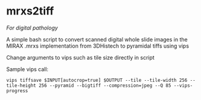 # mrxs2tiff

_For digital pathology_

A simple bash script to convert scanned digital whole slide images in the MIRAX .mrxs implementation from 3DHistech to pyramidal tiffs using vips

Change arguments to vips such as tile size directly in script 

Sample vips call:

    vips tiffsave $INPUT[autocrop=true] $OUTPUT --tile --tile-width 256 --tile-height 256 --pyramid --bigtiff --compression=jpeg --Q 85 --vips-progress
